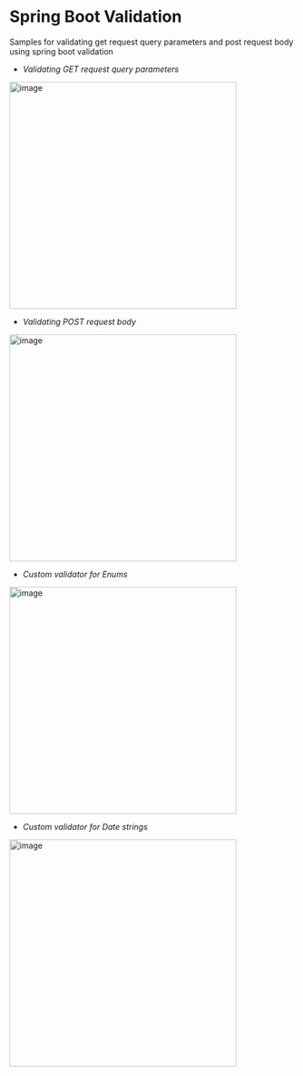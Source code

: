 # Spring Boot Validation
Samples for validating get request query parameters and post request body using spring boot validation

- *Validating GET request query parameters*
<img width="400" alt="image" src="https://github.com/ilkeratik/spring-boot-validation-starter-gradle/assets/44725644/c3887b86-81e9-4582-8379-2f47496d9044">

- *Validating POST request body*
<img width="400" alt="image" src="https://github.com/ilkeratik/spring-boot-validation-starter-gradle/assets/44725644/4b9f5349-f378-4b57-b9fc-e8d474564840">

- *Custom validator for Enums*
<img width="400" alt="image" src="https://github.com/ilkeratik/spring-boot-validation-starter-gradle/assets/44725644/086746bb-fa06-4e90-bc09-ab445b099230">

- *Custom validator for Date strings*
<img width="400" alt="image" src="https://github.com/ilkeratik/spring-boot-validation-starter-gradle/assets/44725644/1bc017dc-a27c-4b29-aa11-c6c7d634a7c1">
